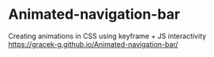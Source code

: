 # Animated-navigation-bar
Creating animations in CSS using keyframe + JS interactivity
</br>
https://gracek-g.github.io/Animated-navigation-bar/
